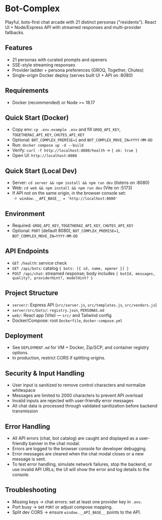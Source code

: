 # Bot-Complex

Playful, bots-first chat arcade with 21 distinct personas ("residents"). React UI + Node/Express API with streamed responses and multi-provider fallbacks.

## Features
- 21 personas with curated prompts and openers
- SSE-style streaming responses
- Provider ladder + persona preferences (GROQ, Together, Chutes)
- Single-origin Docker deploy (serves built UI + API on :8080)

## Requirements
- Docker (recommended) or Node >= 18.17

## Quick Start (Docker)
- Copy env: `cp .env.example .env` and fill `GROQ_API_KEY`, `TOGETHERAI_API_KEY`, `CHUTES_API_KEY`
- Optional: `BOT_COMPLEX_PREMISE=1` and `BOT_COMPLEX_MOVE_IN=YYYY-MM-DD`
- Run: `docker compose up -d --build`
- Verify: `curl -f http://localhost:8080/health` → `{ ok: true }`
- Open UI: `http://localhost:8080`

## Quick Start (Local Dev)
- Server: `cd server && npm install && npm run dev` (listens on :8080)
- Web: `cd web && npm install && npm run dev` (Vite on :5173)
- If API not on the same origin, in the browser console set:
  - `window.__API_BASE__ = 'http://localhost:8080'`

## Environment
- Required: `GROQ_API_KEY`, `TOGETHERAI_API_KEY`, `CHUTES_API_KEY`
- Optional: `PORT` (default 8080), `BOT_COMPLEX_PREMISE=1`, `BOT_COMPLEX_MOVE_IN=YYYY-MM-DD`

## API Endpoints
- `GET /health`: service check
- `GET /api/bots`: catalog `{ bots: [{ id, name, opener }] }`
- `POST /api/chat`: streamed response; body includes `{ botId, messages, quality?, providerHint?, modelHint? }`

## Project Structure
- `server/`: Express API (`src/server.js`, `src/templates.js`, `src/vendors.js`)
- `server/src/bots/`: `registry.json`, `PERSONAS.md`
- `web/`: React app (Vite) — `src/` and Tailwind config
- Docker/Compose: root `Dockerfile`, `docker-compose.yml`

## Deployment
- See `DEPLOYMENT.md` for VM + Docker, Zip/SCP, and container registry options.
- In production, restrict CORS if splitting origins.

## Security & Input Handling
- User input is sanitized to remove control characters and normalize whitespace
- Messages are limited to 2000 characters to prevent API overload
- Invalid inputs are rejected with user-friendly error messages
- All chat data is processed through validated sanitization before backend transmission

## Error Handling
- All API errors (chat, bot catalog) are caught and displayed as a user-friendly banner in the chat modal.
- Errors are logged to the browser console for developer debugging.
- Error messages are cleared when the chat modal closes or a new message is sent.
- To test error handling, simulate network failures, stop the backend, or use invalid API URLs; the UI will show the error and log details to the console.

## Troubleshooting
- Missing keys → chat errors: set at least one provider key in `.env`.
- Port busy → set `PORT` or adjust compose mapping.
- Split dev CORS → ensure `window.__API_BASE__` points to the API.
